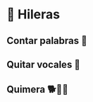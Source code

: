 # 🔡 Hileras

## Contar palabras 📖

<script src="https://gist.github.com/sivanahamer/35081cbc451f00b578893630b66bc3dc.js?file=contar_palabras.py"></script>

## Quitar vocales 🦇

<script src="https://gist.github.com/sivanahamer/35081cbc451f00b578893630b66bc3dc.js?file=quitar_vocales.py"></script>

## Quimera 🐕👧🏻

<script src="https://gist.github.com/sivanahamer/35081cbc451f00b578893630b66bc3dc.js?file=quimera.py"></script>
